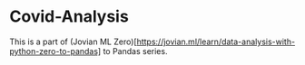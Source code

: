 # Covid-Analysis
This is a part of (Jovian ML Zero)[https://jovian.ml/learn/data-analysis-with-python-zero-to-pandas] to Pandas series.
